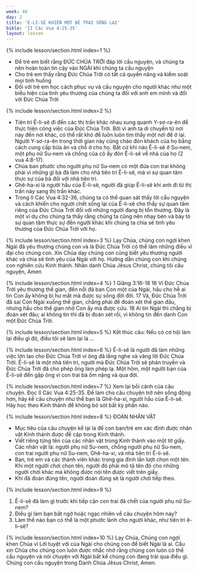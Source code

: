 ```yaml
---
week: 46
day: 2
title: 'Ê-LI-SÊ KHIẾN MỘT BÉ TRAI SỐNG LẠI'
bible: 'II Các Vua 4:25-35'
layout: lesson
---
```



{% include lesson/section.html index=1 %}
- Để trẻ em biết rằng ĐỨC CHÚA TRỜI đáp lời cầu nguyện, và chúng ta nên hoàn toàn tin cậy vào NGÀI khi chúng ta cầu nguyện
- Cho trẻ em thấy rằng Đức Chúa Trời có tất cả quyền năng và kiểm soát mọi tình huống
- Đối với trẻ em học cách phục vụ và cầu nguyện cho người khác như một biểu hiện của tình yêu thương của chúng ta đối với anh em mình và đối với Đức Chúa Trời


{% include lesson/section.html index=2 %}
- Tiên tri Ê-li-sê đi đến các thị trấn khác nhau xung quanh Y-sơ-ra-ên để thực hiện công việc của Đức Chúa Trời. Bởi vì anh ta di chuyển từ nơi này đến nơi khác, có thể rất khó để luôn luôn tìm thấy một nơi để ở lại. Người Y-sơ-ra-ên trong thời gian này cũng chào đón khách của họ bằng cách cung cấp bữa ăn và chỗ ở cho họ. Bất cứ khi nào Ê-li-sê ở Su-nem, một phụ nữ Su-nem và chồng của cô ấy đón Ê-li-sê về nhà của họ (2 vua 4:8-17).
- Chúa ban phước cho người phụ nữ Su-nem có một đứa con trai không phải vì những gì bà đã làm cho nhà tiên tri Ê-li-sê, mà vì sự quan tâm thực sự của bà đối với nhà tiên tri.
- Ghê-ha-xi là người hầu của Ê-li-sê, người đã giúp Ê-li-sê khi anh đi từ thị trấn này sang thị trấn khác.
- Trong II Các Vua 4:32-36, chúng ta có thể quan sát thấy lời cầu nguyện và cách khiến cho người chết sống lại của Ê-li-sê cho thấy sự quan tâm riêng của Đức Chúa Trời đối với những người đang bị tổn thương. Đây là một ví dụ cho chúng ta thấy rằng chúng ta cũng nên nhạy bén và bày tỏ sự quan tâm thực sự đến người khác khi chúng ta chia sẻ tình yêu thương của Đức Chúa Trời với họ.


{% include lesson/section.html index=3 %}
 Lạy Chúa, chúng con ngợi khen Ngài đã yêu thương chúng con và là Đức Chúa Trời có thể làm những điều vĩ đại cho chúng con. Xin Chúa dạy chúng con cũng biết yêu thương người khác và chia sẻ tình yêu của Ngài với họ. Hướng dẫn chúng con khi chúng con nghiên cứu Kinh thánh. Nhân danh Chúa Jêsus Christ, chúng tôi cầu nguyện, Amen


{% include lesson/section.html index=4 %}
1 Giăng 3:16-18
16 Vì Đức Chúa Trời yêu thương thế gian, đến nỗi đã ban Con một của Ngài, hầu cho hễ ai tin Con ấy không bị hư mất mà được sự sống đời đời. 17 Vả, Đức Chúa Trời đã sai Con Ngài xuống thế gian, chẳng phải để đoán xét thế gian đâu, nhưng hầu cho thế gian nhờ Con ấy mà được cứu. 18 Ai tin Ngài thì chẳng bị đoán xét đâu; ai không tin thì đã bị đoán xét rồi, vì không tin đến danh Con một Đức Chúa Trời.


{% include lesson/section.html index=5 %}
Kết thúc câu: Nếu có cơ hội làm lại điều gì đó, điều tôi sẽ làm lại là ...


{% include lesson/section.html index=6 %}
 Ê-li-sê là người đã làm những việc lớn lao cho Đức Chúa Trời vì ông đã lắng nghe và vâng lời Đức Chúa Trời. Ê-li-sê là một nhà tiên tri, người mà Đức Chúa Trời sẽ phán truyền và Đức Chúa Trời đã cho phép ông làm phép lạ. Một hôm, một người bạn của Ê-li-sê đến gặp ông vì con trai bà ốm nặng và qua đời.


{% include lesson/section.html index=7 %}
Xem lại bối cảnh của câu chuyện. Đọc II Các Vua 4:25-35. Để làm cho câu chuyện trở nên sống động hơn, hãy kể câu chuyện như thể bạn là Ghê-ha-xi, người hầu của  Ê-li-sê. Hãy học theo Kinh thánh để không bỏ sót bất kỳ phần nào.



{% include lesson/section.html index=8 %}
ĐOÁN NHÂN VẬT
- Mục tiêu của câu chuyện kể lại là để con bạn/trẻ em xác định được nhân vật Kinh thánh được đề cập trong Kinh thánh.
- Viết riêng từng tên của các nhân vật trong Kinh thánh vào một tờ giấy. Các nhân vật là: người phụ nữ Su-nem, chồng người phụ nữ Su-nem, con trai người phụ nữ Su-nem, Ghê-ha-xi, và nhà tiên tri Ê-li-sê.
- Bạn, trẻ em và các thành viên khác trong gia đình lần lượt chọn một tên. Khi một người chơi chọn tên, người đó phải mô tả tên đó cho những người chơi khác mà không được nói tên được viết trên giấy.
- Khi đã đoán đúng tên, người đoán đúng sẽ là người chơi tiếp theo.


{% include lesson/section.html index=9 %}
1. Ê-li-sê đã làm gì trước khi tiếp cận con trai đã chết của người phụ nữ Su-nem?
2. Điều gì làm bạn bất ngờ hoặc ngạc nhiên về câu chuyện hôm nay?
3. Làm thế nào bạn có thể là một phước lành cho người khác, như tiên tri ê-li-sê?


{% include lesson/section.html index=10 %}
Lạy Chúa, Chúng con ngợi khen Chúa vì Lời tuyệt vời của Ngài cho chúng con để biết Ngài là ai. Cầu xin Chúa cho chúng con luôn được nhắc nhở rằng chúng con luôn có thể cầu nguyện và nói chuyện với Ngài bất kể chúng con đang trải qua điều gì. Chúng con cầu nguyện trong Danh Chúa Jêsus Christ, Amen.